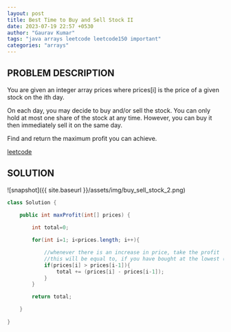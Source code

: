 ```yaml
---
layout: post
title: Best Time to Buy and Sell Stock II
date: 2023-07-19 22:57 +0530
author: "Gaurav Kumar"
tags: "java arrays leetcode leetcode150 important"
categories: "arrays"
---
```


## PROBLEM DESCRIPTION

You are given an integer array prices where prices[i] is the price of a given stock on the ith day.

On each day, you may decide to buy and/or sell the stock. You can only hold at most one share of the stock at any time. However, you can buy it then immediately sell it on the same day.

Find and return the maximum profit you can achieve.

[leetcode](https://leetcode.com/problems/best-time-to-buy-and-sell-stock-ii/)

## SOLUTION

![snapshot]({{ site.baseurl }}/assets/img/buy_sell_stock_2.png)

```java
class Solution {

    public int maxProfit(int[] prices) {
        
        int total=0;

        for(int i=1; i<prices.length; i++){

            //whenever there is an increase in price, take the profit
            //this will be equal to, if you have bought at the lowest (valley) and sold at the next heighest price (peak)
            if(prices[i] > prices[i-1]){
                total += (prices[i] - prices[i-1]);
            }
        }

        return total;

    }
    
}
```
